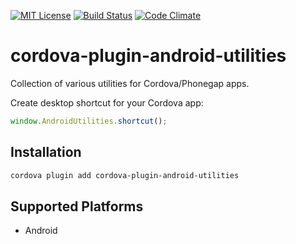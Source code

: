 [![MIT License](http://img.shields.io/badge/license-MIT-blue.svg?style=flat)](LICENSE) [![Build Status](https://travis-ci.org/frontyard/cordova-plugin-android-utilities.svg?branch=master)](https://travis-ci.org/frontyard/cordova-plugin-android-utilities) [![Code Climate](https://codeclimate.com/github/frontyard/cordova-plugin-android-utilities/badges/gpa.svg)](https://codeclimate.com/github/frontyard/cordova-plugin-android-utilities)
# cordova-plugin-android-utilities

Collection of various utilities for Cordova/Phonegap apps.

Create desktop shortcut for your Cordova app:
```js
window.AndroidUtilities.shortcut();
```

## Installation

```sh
cordova plugin add cordova-plugin-android-utilities
```

## Supported Platforms

* Android
